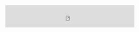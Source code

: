 

<iframe src="https://panme.fun/player.php?hash=a22f70e41511ff0bee5fd4c491f46dff" width="407" scrolling="no"frameborder="0"height="70"></iframe>


<!--stackedit_data:
eyJoaXN0b3J5IjpbLTE1NTI2OTAzMzZdfQ==
-->